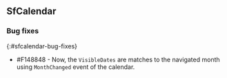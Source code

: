 ## SfCalendar

### Bug fixes
{:#sfcalendar-bug-fixes}

* \#F148848 - Now, the `VisibleDates` are matches to the navigated month using `MonthChanged` event of the calendar.